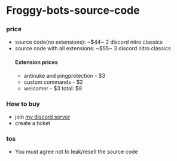 # Froggy-bots-source-code
###
### price
- source code(no extensions): ~$44~ 2 discord nitro classics
- source code with all extensions: ~$55~ 3 discord nitro classics
  #### Extension prices
    - antinuke and pingprotection - $3
    - custom commands - $2
    - welcomer - $3
      total: $8

### How to buy
- join [my discord server](https://froggybot.daredevil69.repl.co/support)
- create a ticket

### tos
- You must agree not to leak/resell the source code
